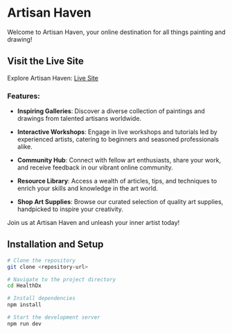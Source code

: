# Artisan Haven

Welcome to Artisan Haven, your online destination for all things painting and drawing!

## Visit the Live Site

Explore Artisan Haven: [Live Site](https://assignment10.tajbirideas.com)

### Features:

- **Inspiring Galleries**: Discover a diverse collection of paintings and drawings from talented artisans worldwide.
  
- **Interactive Workshops**: Engage in live workshops and tutorials led by experienced artists, catering to beginners and seasoned professionals alike.

- **Community Hub**: Connect with fellow art enthusiasts, share your work, and receive feedback in our vibrant online community.

- **Resource Library**: Access a wealth of articles, tips, and techniques to enrich your skills and knowledge in the art world.

- **Shop Art Supplies**: Browse our curated selection of quality art supplies, handpicked to inspire your creativity.

Join us at Artisan Haven and unleash your inner artist today!

## Installation and Setup

```bash
# Clone the repository
git clone <repository-url>

# Navigate to the project directory
cd HealthDx

# Install dependencies
npm install

# Start the development server
npm run dev
